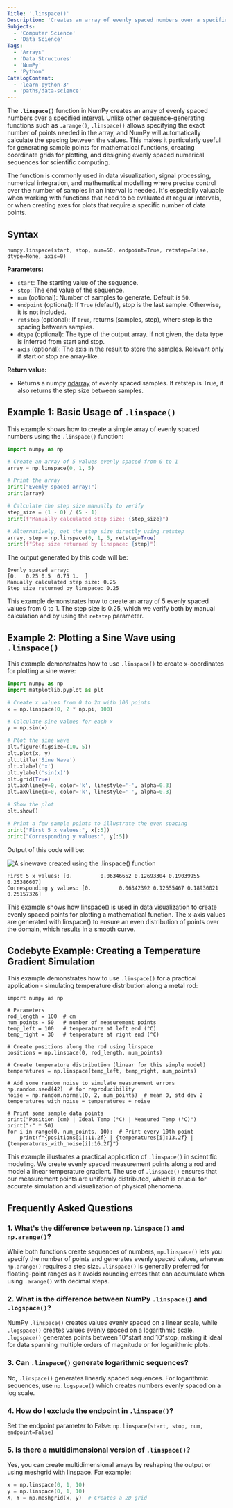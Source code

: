 ```yaml
---
Title: '.linspace()'
Description: 'Creates an array of evenly spaced numbers over a specified interval.'
Subjects:
  - 'Computer Science'
  - 'Data Science'
Tags:
  - 'Arrays'
  - 'Data Structures'
  - 'NumPy'
  - 'Python'
CatalogContent:
  - 'learn-python-3'
  - 'paths/data-science'
---
```


The **`.linspace()`** function in NumPy creates an array of evenly spaced numbers over a specified interval. Unlike other sequence-generating functions such as `.arange()`, `.linspace()` allows specifying the exact number of points needed in the array, and NumPy will automatically calculate the spacing between the values. This makes it particularly useful for generating sample points for mathematical functions, creating coordinate grids for plotting, and designing evenly spaced numerical sequences for scientific computing.

The function is commonly used in data visualization, signal processing, numerical integration, and mathematical modelling where precise control over the number of samples in an interval is needed. It's especially valuable when working with functions that need to be evaluated at regular intervals, or when creating axes for plots that require a specific number of data points.

## Syntax

```pseudo
numpy.linspace(start, stop, num=50, endpoint=True, retstep=False, dtype=None, axis=0)
```

**Parameters:**

- `start`: The starting value of the sequence.
- `stop`: The end value of the sequence.
- `num` (optional): Number of samples to generate. Default is `50`.
- `endpoint` (optional): If `True` (default), stop is the last sample. Otherwise, it is not included.
- `retstep` (optional): If `True`, returns (samples, step), where step is the spacing between samples.
- `dtype` (optional): The type of the output array. If not given, the data type is inferred from start and stop.
- `axis` (optional): The axis in the result to store the samples. Relevant only if start or stop are array-like.

**Return value:**

- Returns a numpy [ndarray](https://www.codecademy.com/resources/docs/numpy/ndarray1) of evenly spaced samples. If retstep is True, it also returns the step size between samples.

## Example 1: Basic Usage of `.linspace()`

This example shows how to create a simple array of evenly spaced numbers using the `.linspace()` function:

```py
import numpy as np

# Create an array of 5 values evenly spaced from 0 to 1
array = np.linspace(0, 1, 5)

# Print the array
print("Evenly spaced array:")
print(array)

# Calculate the step size manually to verify
step_size = (1 - 0) / (5 - 1)
print(f"Manually calculated step size: {step_size}")

# Alternatively, get the step size directly using retstep
array, step = np.linspace(0, 1, 5, retstep=True)
print(f"Step size returned by linspace: {step}")
```

The output generated by this code will be:

```shell
Evenly spaced array:
[0.   0.25 0.5  0.75 1.  ]
Manually calculated step size: 0.25
Step size returned by linspace: 0.25
```

This example demonstrates how to create an array of 5 evenly spaced values from 0 to 1. The step size is 0.25, which we verify both by manual calculation and by using the `retstep` parameter.

## Example 2: Plotting a Sine Wave using `.linspace()`

This example demonstrates how to use `.linspace()` to create x-coordinates for plotting a sine wave:

```py
import numpy as np
import matplotlib.pyplot as plt

# Create x values from 0 to 2π with 100 points
x = np.linspace(0, 2 * np.pi, 100)

# Calculate sine values for each x
y = np.sin(x)

# Plot the sine wave
plt.figure(figsize=(10, 5))
plt.plot(x, y)
plt.title('Sine Wave')
plt.xlabel('x')
plt.ylabel('sin(x)')
plt.grid(True)
plt.axhline(y=0, color='k', linestyle='-', alpha=0.3)
plt.axvline(x=0, color='k', linestyle='-', alpha=0.3)

# Show the plot
plt.show()

# Print a few sample points to illustrate the even spacing
print("First 5 x values:", x[:5])
print("Corresponding y values:", y[:5])
```

Output of this code will be:

![A sinewave created using the `.linspace()` function](https://raw.githubusercontent.com/Codecademy/docs/main/media/sine-wave-using-linspace.png)

```shell
First 5 x values: [0.         0.06346652 0.12693304 0.19039955 0.25386607]
Corresponding y values: [0.         0.06342392 0.12655467 0.18930021 0.25157326]
```

This example shows how linspace() is used in data visualization to create evenly spaced points for plotting a mathematical function. The x-axis values are generated with linspace() to ensure an even distribution of points over the domain, which results in a smooth curve.

## Codebyte Example: Creating a Temperature Gradient Simulation

This example demonstrates how to use `.linspace()` for a practical application - simulating temperature distribution along a metal rod:

```codebyte/python
import numpy as np

# Parameters
rod_length = 100  # cm
num_points = 50   # number of measurement points
temp_left = 100   # temperature at left end (°C)
temp_right = 30   # temperature at right end (°C)

# Create positions along the rod using linspace
positions = np.linspace(0, rod_length, num_points)

# Create temperature distribution (linear for this simple model)
temperatures = np.linspace(temp_left, temp_right, num_points)

# Add some random noise to simulate measurement errors
np.random.seed(42)  # for reproducibility
noise = np.random.normal(0, 2, num_points)  # mean 0, std dev 2
temperatures_with_noise = temperatures + noise

# Print some sample data points
print("Position (cm) | Ideal Temp (°C) | Measured Temp (°C)")
print("-" * 50)
for i in range(0, num_points, 10):  # Print every 10th point
    print(f"{positions[i]:11.2f} | {temperatures[i]:13.2f} | {temperatures_with_noise[i]:16.2f}")
```

This example illustrates a practical application of `.linspace()` in scientific modeling. We create evenly spaced measurement points along a rod and model a linear temperature gradient. The use of `.linspace()` ensures that our measurement points are uniformly distributed, which is crucial for accurate simulation and visualization of physical phenomena.

## Frequently Asked Questions

### 1. What's the difference between `np.linspace()` and `np.arange()`?

While both functions create sequences of numbers, `np.linspace()` lets you specify the number of points and generates evenly spaced values, whereas `np.arange()` requires a step size. `.linspace()` is generally preferred for floating-point ranges as it avoids rounding errors that can accumulate when using `.arange()` with decimal steps.

### 2. What is the difference between NumPy `.linspace()` and `.logspace()`?

NumPy `.linspace()` creates values evenly spaced on a linear scale, while `.logspace()` creates values evenly spaced on a logarithmic scale. `.logspace()` generates points between 10^start and 10^stop, making it ideal for data spanning multiple orders of magnitude or for logarithmic plots.

### 3. Can `.linspace()` generate logarithmic sequences?

No, `.linspace()` generates linearly spaced sequences. For logarithmic sequences, use `np.logspace()` which creates numbers evenly spaced on a log scale.

### 4. How do I exclude the endpoint in `.linspace()`?

Set the endpoint parameter to False: `np.linspace(start, stop, num, endpoint=False)`

### 5. Is there a multidimensional version of `.linspace()`?

Yes, you can create multidimensional arrays by reshaping the output or using meshgrid with linspace. For example:

```py
x = np.linspace(0, 1, 10)
y = np.linspace(0, 1, 10)
X, Y = np.meshgrid(x, y)  # Creates a 2D grid
```
